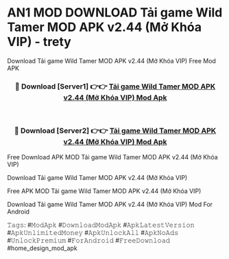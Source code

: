 # AN1 MOD DOWNLOAD Tải game Wild Tamer MOD APK v2.44 (Mở Khóa VIP) - trety
Download Tải game Wild Tamer MOD APK v2.44 (Mở Khóa VIP) Free Mod APK

<div align="center">
<h3>🔴 Download [Server1] 👉👉 <a href="https://apk-comot.site?title=Tải_game_Wild_Tamer_MOD_APK_v2.44_(Mở_Khóa_VIP)">Tải game Wild Tamer MOD APK v2.44 (Mở Khóa VIP) Mod Apk</a></h3><br>

<h3>🔴 Download [Server2] 👉👉 <a href="https://apk-comot.site?title=Tải_game_Wild_Tamer_MOD_APK_v2.44_(Mở_Khóa_VIP)">Tải game Wild Tamer MOD APK v2.44 (Mở Khóa VIP) Mod Apk</a></h3>
</div>


Free Download APK MOD Tải game Wild Tamer MOD APK v2.44 (Mở Khóa VIP)

Download Tải game Wild Tamer MOD APK v2.44 (Mở Khóa VIP) 

Free APK MOD Tải game Wild Tamer MOD APK v2.44 (Mở Khóa VIP) 

Download Tải game Wild Tamer MOD APK v2.44 (Mở Khóa VIP) Mod For Android

𝚃𝚊𝚐𝚜: #𝙼𝚘𝚍𝙰𝚙𝚔 #𝙳𝚘𝚠𝚗𝚕𝚘𝚊𝚍𝙼𝚘𝚍𝙰𝚙𝚔 #𝙰𝚙𝚔𝙻𝚊𝚝𝚎𝚜𝚝𝚅𝚎𝚛𝚜𝚒𝚘𝚗 #𝙰𝚙𝚔𝚄𝚗𝚕𝚒𝚖𝚒𝚝𝚎𝚍𝙼𝚘𝚗𝚎𝚢 #𝙰𝚙𝚔𝚄𝚗𝚕𝚘𝚌𝚔𝙰𝚕𝚕 #𝙰𝚙𝚔𝙽𝚘𝙰𝚍𝚜 #𝚄𝚗𝚕𝚘𝚌𝚔𝙿𝚛𝚎𝚖𝚒𝚞𝚖 #𝙵𝚘𝚛𝙰𝚗𝚍𝚛𝚘𝚒𝚍 #𝙵𝚛𝚎𝚎𝙳𝚘𝚠𝚗𝚕𝚘𝚊𝚍 #home_design_mod_apk